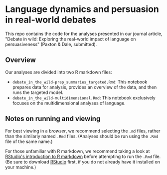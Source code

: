 # Language dynamics and persuasion in real-world debates

This repo contains the code for the analyses presented in our journal article, "Debate in wild: Exploring the real-world impact of language on persuasiveness" (Paxton &amp; Dale, submitted).

## Overview

Our analyses are divided into two R markdown files:

+ `debate_in_the_wild-prep_summaries_targeted.Rmd`: This notebook prepares data for analysis, provides an overview of the data, and then runs the targeted model.
+ `debate_in_the_wild-multidimensional.Rmd`: This notebook exclusively focuses on the multidimensional analyses of language.

## Notes on running and viewing

For best viewing in a *browser*, we recommend selecting the `.md` files, rather than the similarly named `.Rmd` files.  (Analyses should be run using the `.Rmd` file of the same name.)

For those unfamiliar with R markdown, we recommend taking a look at <a href="http://rmarkdown.rstudio.com/" target="_blank">RStudio's introduction to R markdown</a> before attempting to run the `.Rmd` file.  (Be sure to download <a href="https://www.rstudio.com/" target="_blank">RStudio</a> first, if you do not already have it installed on your machine.)

